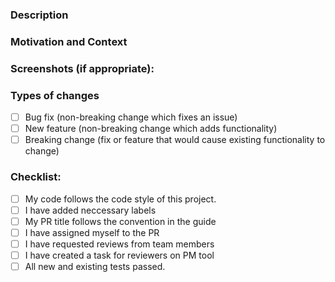 ### Description
<!--- Make sure the pull request Title above has a general summary of the changes. -->

<!--- Describe your changes in detail here -->

### Motivation and Context

<!--- Why is this change required? What problem does it solve? -->
<!--- If it fixes an open ticket or issue, please provide the link here. -->

### Screenshots (if appropriate):
<!-- Feel free to remove this section if it is not needed -->

### Types of changes

<!--- What types of changes does your code introduce? Put an `x` in all the boxes that apply: -->

- [ ] Bug fix (non-breaking change which fixes an issue)
- [ ] New feature (non-breaking change which adds functionality)
- [ ] Breaking change (fix or feature that would cause existing functionality to change)

### Checklist:

<!--- Go over all the following points, and put an `x` in all the boxes that apply. -->
<!--- If you're unsure about any of these, don't hesitate to ask around. -->

- [ ] My code follows the code style of this project.
- [ ] I have added neccessary labels
- [ ] My PR title follows the convention in the guide
- [ ] I have assigned myself to the PR
- [ ] I have requested reviews from team members
- [ ] I have created a task for reviewers on PM tool
- [ ] All new and existing tests passed.
